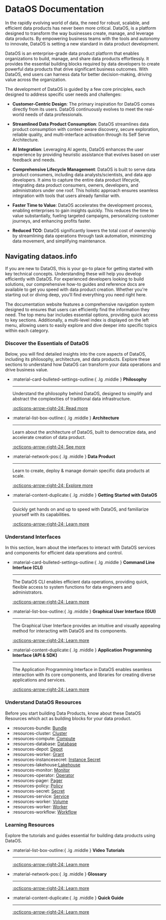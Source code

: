 # DataOS Documentation

In the rapidly evolving world of data, the need for robust, scalable, and efficient data products has never been more critical. DataOS, is a platform designed to transform the way businesses create, manage, and leverage data products. By empowering business teams with the tools and autonomy to innovate, DataOS is setting a new standard in data product development.

DataOS is an enterprise-grade data product platform that enables organizations to build, manage, and share data products effortlessly. It provides the essential building blocks required by data developers to create powerful data products that drive significant business outcomes. With DataOS, end users can harness data for better decision-making, driving value across the organization.

The development of DataOS is guided by a few core principles, each designed to address specific user needs and challenges:

- **Customer-Centric Design**: The primary inspiration for DataOS comes directly from its users.  DataOS continuously evolves to meet the real-world needs of data professionals.

- **Streamlined Data Product Consumption**: DataOS streamlines data product consumption with context-aware discovery, secure exploration, reliable quality, and multi-interface activation through its Self Serve Architecture.

- **AI Integration**: Leveraging AI agents, DataOS enhances the user experience by providing heuristic assistance that evolves based on user feedback and needs.

- **Comprehensive Lifecycle Management**: DataOS is built to serve data product consumers, including data analysts/scientists, and data app developers. It aims to capture the entire data product lifecycle, integrating data product consumers, owners, developers, and administrators under one roof. This holistic approach ensures seamless integration with tools that users already familiar with.

- **Faster Time to Value**: DataOS accelerates the development process, enabling enterprises to gain insights quickly. This reduces the time to value substantially, fueling targeted campaigns, personalizing customer journeys, and enhancing profits faster.

- **Reduced TCO**: DataOS significantly lowers the total cost of ownership by streamlining data operations through task automation, minimizing data movement, and simplifying maintenance.

## Navigating dataos.info

If you are new to DataOS, this is your go-to place for getting started with key technical concepts. Understanding these will help you develop efficiently with DataOS. For experienced developers looking to build solutions, our comprehensive how-to guides and reference docs are available to get you speed with data product creation. Whether you're starting out or diving deep, you’ll find everything you need right here.

The documentation website features a comprehensive navigation system designed to ensures that users can efficiently find the information they need. The top menu bar includes essential options, providing quick access to key sections. Additionally, a multi-level index is displayed on the left menu, allowing users to easily explore and dive deeper into specific topics within each category. 

### **Discover the Essentials of DataOS**

Below, you will find detailed insights into the core aspects of DataOS, including its philosophy, architecture, and data products. Explore these sections to understand how DataOS can transform your data operations and drive business value.

<div class="grid cards" markdown>

-   :material-card-bulleted-settings-outline:{ .lg .middle } **Philosophy**

    ---

    Understand the philosophy behind DataOS, designed to simplify and abstract the complexities of traditional data infrastructure.

    [:octicons-arrow-right-24: Read more](/philosophy/)


-   :material-list-box-outline:{ .lg .middle } **Architecture**

    ---

    Learn about the architecture of DataOS, built to democratize data, and accelerate creation of data product.

    [:octicons-arrow-right-24: See more](/architecture/)

-   :material-network-pos:{ .lg .middle } **Data Product**

    ---

    Learn to create, deploy & manage domain specific data products at scale.

    
    [:octicons-arrow-right-24: Explore more](/products/data_product/)

-   :material-content-duplicate:{ .lg .middle } **Getting Started with DataOS**

    ---

    Quickly get hands on and up to speed with DataOS, and familiarize yourself with its capabilities.

    [:octicons-arrow-right-24:  Learn more](/getting_started/)

</div>

### **Understand Interfaces**

In this section, learn about the interfaces to interact with DataOS services and components for efficient data operations and control.

<div class="grid cards" markdown>

-   :material-card-bulleted-settings-outline:{ .lg .middle } **Command Line Interface (CLI)**

    ---

    The DataOS CLI enables efficient data operations, providing quick, flexible access to system functions for data engineers and administrators.

    [:octicons-arrow-right-24: Learn more](/interfaces/#command-line-interface-cli)


-   :material-list-box-outline:{ .lg .middle } **Graphical User Interface (GUI)**

    ---

    The Graphical User Interface provides an intuitive and visually appealing method for interacting with DataOS and its components.

    [:octicons-arrow-right-24: Learn more](/interfaces/#graphical-user-interface-gui)

-   :material-content-duplicate:{ .lg .middle } **Application Programming Interface (API & SDK)**

    ---

    The Application Programming Interface in DataOS enables seamless interaction with its core components, and libraries for creating diverse applications and services.

    [:octicons-arrow-right-24:  Learn more](/api_docs/)

</div>


### **Understand DataOS Resources**

Before you start building Data Products, know about these DataOS Resources which act as building blocks for your data product.

<div class="grid cards" markdown>

- :resources-bundle: [Bundle](/resources/bundle/)
- :resources-cluster: [Cluster](/resources/cluster/)
- :resources-compute: [Compute](/resources/compute/)
- :resources-database: [Database](/resources/database/)
- :resources-depot: [Depot](/resources/depot/)
- :resources-worker: [Grant](/resources/grant/)
- :resources-instancesecret: [Instance Secret](/resources/instance_secret/)
- :resources-lakehouse:[Lakehouse](/resources/lakehouse/)
- :resources-monitor: [Monitor](/resources/monitor/)
- :resources-operator: [Operator](/resources/operator/)
- :resources-pager: [Pager](/resources/pager/)
- :resources-policy: [Policy](/resources/policy/)
- :resources-secret: [Secret](/resources/secret/)
- :resources-service: [Service](/resources/service/)
- :resources-worker: [Volume](/resources/volume/)
- :resources-worker: [Worker](/resources/worker/)
- :resources-workflow: [Workflow](/resources/workflow/)
</div>

### **Learning Resources**

Explore the tutorials and guides essential for building data products using DataOS.

<div class="grid cards" markdown>

-   :material-list-box-outline:{ .lg .middle } **Video Tutorials**

    ---

    [:octicons-arrow-right-24: Learn more](/videos/)

-   :material-network-pos:{ .lg .middle } **Glossary**

    ---

    [:octicons-arrow-right-24: Learn more](/glossary/)

-   :material-content-duplicate:{ .lg .middle } **Quick Guide**

    ---

    [:octicons-arrow-right-24:  Learn more]()

</div>
